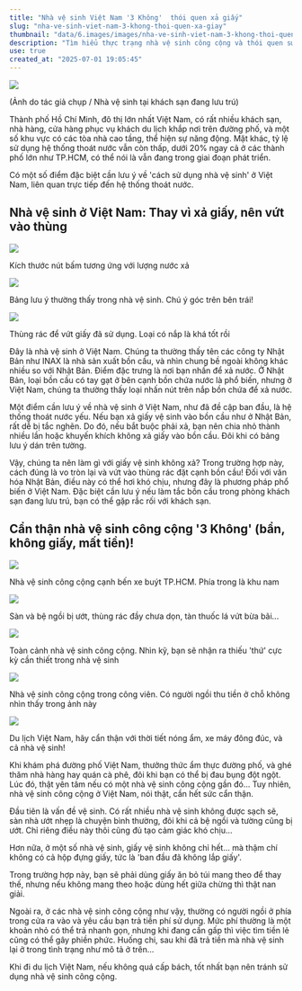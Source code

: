 ```yaml
---
title: "Nhà vệ sinh Việt Nam '3 Không'  thói quen xả giấy"
slug: "nha-ve-sinh-viet-nam-3-khong-thoi-quen-xa-giay"
thumbnail: "data/6.images/images/nha-ve-sinh-viet-nam-3-khong-thoi-quen-xa-giay.webp"
description: "Tìm hiểu thực trạng nhà vệ sinh công cộng và thói quen sử dụng giấy vệ sinh phổ biến tại Việt Nam, cùng những lưu ý cho du khách."
use: true
created_at: "2025-07-01 19:05:45"
---
```


![](/images/20250630-00110426-nallabout-000-1-view.webp)

(Ảnh do tác giả chụp / Nhà vệ sinh tại khách sạn đang lưu trú)

Thành phố Hồ Chí Minh, đô thị lớn nhất Việt Nam, có rất nhiều khách sạn, nhà hàng, cửa hàng phục vụ khách du lịch khắp nơi trên đường phố, và một số khu vực có các tòa nhà cao tầng, thể hiện sự năng động. Mặt khác, tỷ lệ sử dụng hệ thống thoát nước vẫn còn thấp, dưới 20% ngay cả ở các thành phố lớn như TP.HCM, có thể nói là vẫn đang trong giai đoạn phát triển.

Có một số điểm đặc biệt cần lưu ý về 'cách sử dụng nhà vệ sinh' ở Việt Nam, liên quan trực tiếp đến hệ thống thoát nước.

## Nhà vệ sinh ở Việt Nam: Thay vì xả giấy, nên vứt vào thùng

![](/images/20250630-00110426-nallabout-001-1-view.webp)

Kích thước nút bấm tương ứng với lượng nước xả

![](/images/20250630-00110426-nallabout-002-1-view.webp)

Bảng lưu ý thường thấy trong nhà vệ sinh. Chú ý góc trên bên trái!

![](/images/20250630-00110426-nallabout-003-1-view.webp)

Thùng rác để vứt giấy đã sử dụng. Loại có nắp là khá tốt rồi

Đây là nhà vệ sinh ở Việt Nam. Chúng ta thường thấy tên các công ty Nhật Bản như INAX là nhà sản xuất bồn cầu, và nhìn chung bề ngoài không khác nhiều so với Nhật Bản. Điểm đặc trưng là nơi bạn nhấn để xả nước. Ở Nhật Bản, loại bồn cầu có tay gạt ở bên cạnh bồn chứa nước là phổ biến, nhưng ở Việt Nam, chúng ta thường thấy loại nhấn nút trên nắp bồn chứa để xả nước.

Một điểm cần lưu ý về nhà vệ sinh ở Việt Nam, như đã đề cập ban đầu, là hệ thống thoát nước yếu. Nếu bạn xả giấy vệ sinh vào bồn cầu như ở Nhật Bản, rất dễ bị tắc nghẽn. Do đó, nếu bắt buộc phải xả, bạn nên chia nhỏ thành nhiều lần hoặc khuyến khích không xả giấy vào bồn cầu. Đôi khi có bảng lưu ý dán trên tường.

Vậy, chúng ta nên làm gì với giấy vệ sinh không xả? Trong trường hợp này, cách đúng là vo tròn lại và vứt vào thùng rác đặt cạnh bồn cầu! Đối với văn hóa Nhật Bản, điều này có thể hơi khó chịu, nhưng đây là phương pháp phổ biến ở Việt Nam. Đặc biệt cần lưu ý nếu làm tắc bồn cầu trong phòng khách sạn đang lưu trú, bạn có thể gặp rắc rối với khách sạn.

## Cẩn thận nhà vệ sinh công cộng '3 Không' (bẩn, không giấy, mất tiền)!

![](/images/20250630-00110426-nallabout-004-1-view.webp)

Nhà vệ sinh công cộng cạnh bến xe buýt TP.HCM. Phía trong là khu nam

![](/images/20250630-00110426-nallabout-005-1-view.webp)

Sàn và bệ ngồi bị ướt, thùng rác đầy chưa dọn, tàn thuốc lá vứt bừa bãi...

![](/images/20250630-00110426-nallabout-006-1-view.webp)

Toàn cảnh nhà vệ sinh công cộng. Nhìn kỹ, bạn sẽ nhận ra thiếu 'thứ' cực kỳ cần thiết trong nhà vệ sinh

![](/images/20250630-00110426-nallabout-007-1-view.webp)

Nhà vệ sinh công cộng trong công viên. Có người ngồi thu tiền ở chỗ không nhìn thấy trong ảnh này

![](/images/20250630-00110426-nallabout-008-1-view.webp)

Du lịch Việt Nam, hãy cẩn thận với thời tiết nóng ẩm, xe máy đông đúc, và cả nhà vệ sinh!

Khi khám phá đường phố Việt Nam, thưởng thức ẩm thực đường phố, và ghé thăm nhà hàng hay quán cà phê, đôi khi bạn có thể bị đau bụng đột ngột. Lúc đó, thật yên tâm nếu có một nhà vệ sinh công cộng gần đó... Tuy nhiên, nhà vệ sinh công cộng ở Việt Nam, nói thật, cần hết sức cẩn thận.

Đầu tiên là vấn đề vệ sinh. Có rất nhiều nhà vệ sinh không được sạch sẽ, sàn nhà ướt nhẹp là chuyện bình thường, đôi khi cả bệ ngồi và tường cũng bị ướt. Chỉ riêng điều này thôi cũng đủ tạo cảm giác khó chịu...

Hơn nữa, ở một số nhà vệ sinh, giấy vệ sinh không chỉ hết... mà thậm chí không có cả hộp đựng giấy, tức là 'ban đầu đã không lắp giấy'.

Trong trường hợp này, bạn sẽ phải dùng giấy ăn bỏ túi mang theo để thay thế, nhưng nếu không mang theo hoặc dùng hết giữa chừng thì thật nan giải.

Ngoài ra, ở các nhà vệ sinh công cộng như vậy, thường có người ngồi ở phía trong cửa ra vào và yêu cầu bạn trả tiền phí sử dụng. Mức phí thường là một khoản nhỏ có thể trả nhanh gọn, nhưng khi đang cần gấp thì việc tìm tiền lẻ cũng có thể gây phiền phức. Huống chi, sau khi đã trả tiền mà nhà vệ sinh lại ở trong tình trạng như mô tả ở trên...

Khi đi du lịch Việt Nam, nếu không quá cấp bách, tốt nhất bạn nên tránh sử dụng nhà vệ sinh công cộng.